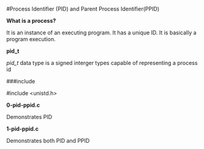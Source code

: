 #Process Identifier (PID) and Parent Process Identifier(PPID)

**What is a process?**

It is an instance of an executing program. It has a unique ID. It is basically a program execution.

**pid_t**

*pid_t* data type is a signed interger types capable of representing a process id

###include

\#include <unistd.h>

**0-pid-ppid.c**

Demonstrates PID

**1-pid-ppid.c**

Demonstrates both PID and PPID 

